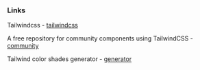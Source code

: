 ### Links

Tailwindcss - [tailwindcss](https://tailwindcss.com/)

A free repository for community
components using TailwindCSS - [community](https://tailwindcomponents.com/)

Tailwind color shades generator - [generator](https://tnt.studio/tailwind/shades/generator)
